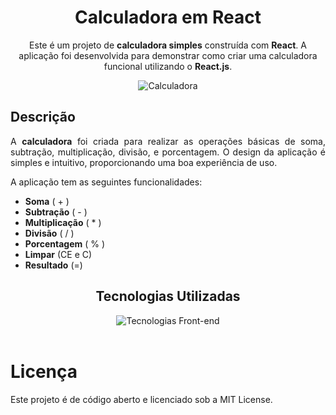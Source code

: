 <div align="center">

# Calculadora em React

Este é um projeto de **calculadora simples** construída com **React**. A aplicação foi desenvolvida para demonstrar como criar uma calculadora funcional utilizando o **React.js**.

![Calculadora](https://img.shields.io/badge/Calculadora-%E2%9C%94-success)


<div align="Justify">

## Descrição

A **calculadora** foi criada para realizar as operações básicas de soma, subtração, multiplicação, divisão, e porcentagem. O design da aplicação é simples e intuitivo, proporcionando uma boa experiência de uso.

A aplicação tem as seguintes funcionalidades:

- **Soma** ( + )
- **Subtração** ( - )
- **Multiplicação** ( * )
- **Divisão** ( / )
- **Porcentagem** ( % )
- **Limpar** (CE e C)
- **Resultado** (=)



<div align="center">

## Tecnologias Utilizadas


<img src="https://skillicons.dev/icons?i=vite,react,css" alt="Tecnologias Front-end" />

</div><br>

# Licença
Este projeto é de código aberto e licenciado sob a MIT License.